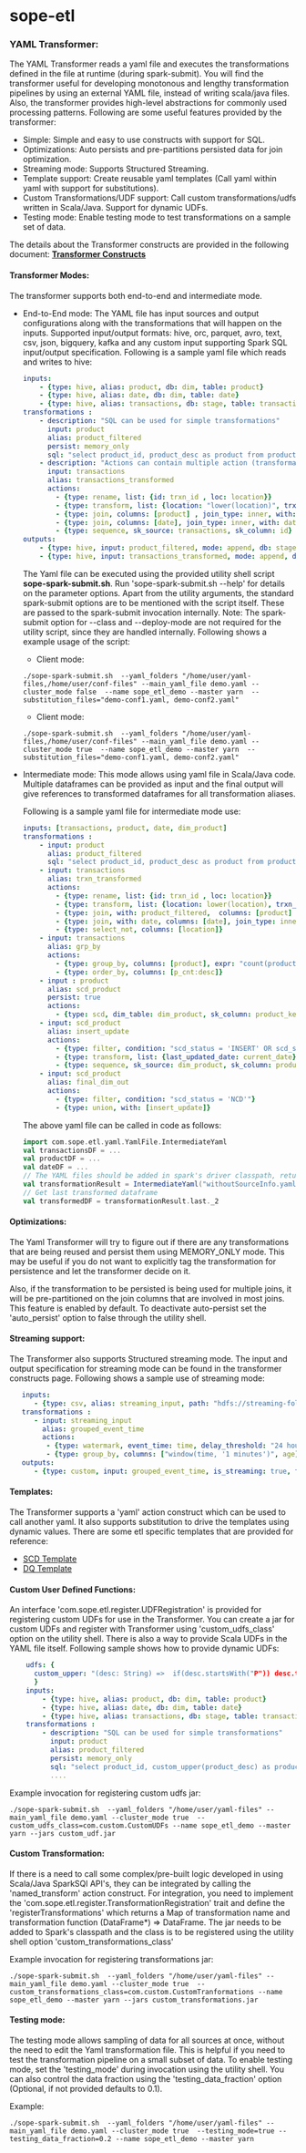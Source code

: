 sope-etl
========

### YAML Transformer:

The YAML Transformer reads a yaml file and executes the transformations defined in the file at runtime (during spark-submit).
You will find the transformer useful for developing monotonous and lengthy transformation pipelines by using an external YAML file, instead of writing scala/java files.
Also, the transformer provides high-level abstractions for commonly used processing patterns.
Following are some useful features provided by the transformer:
- Simple: Simple and easy to use constructs with support for SQL.
- Optimizations: Auto persists and pre-partitions persisted data for join optimization.
- Streaming mode: Supports Structured Streaming.
- Template support: Create reusable yaml templates (Call yaml within yaml with support for substitutions).
- Custom Transformations/UDF support: Call custom transformations/udfs written in Scala/Java. Support for dynamic UDFs.
- Testing mode:  Enable testing mode to test transformations on a sample set of data.

The details about the Transformer constructs are provided in the following document: [**Transformer Constructs**](yaml-transformer-constructs.md)

#### Transformer Modes:

The transformer supports both end-to-end and intermediate mode.
  - End-to-End mode:
        The YAML file has input sources and output configurations along with the transformations that will happen on the inputs.
        Supported input/output formats: hive, orc, parquet, avro, text, csv, json, bigquery, kafka and any custom input supporting Spark SQL input/output specification.
        Following is a sample yaml file which reads and writes to hive:

    ```yaml
    inputs:
        - {type: hive, alias: product, db: dim, table: product}
        - {type: hive, alias: date, db: dim, table: date}
        - {type: hive, alias: transactions, db: stage, table: transactions}
    transformations :
        - description: "SQL can be used for simple transformations"
          input: product
          alias: product_filtered
          persist: memory_only
          sql: "select product_id, product_desc as product from product where product_desc != 'N.A.'"
        - description: "Actions can contain multiple action (transformation) steps"
          input: transactions
          alias: transactions_transformed
          actions:
            - {type: rename, list: {id: trxn_id , loc: location}}
            - {type: transform, list: {location: "lower(location)", trxn_id: "concat(trxn_id, location)", rank: "RANK() OVER (PARTITION BY location order by date desc)"}}
            - {type: join, columns: [product] , join_type: inner, with: product_filtered}
            - {type: join, columns: [date], join_type: inner, with: date}
            - {type: sequence, sk_source: transactions, sk_column: id}
    outputs:
        - {type: hive, input: product_filtered, mode: append, db: stage, table: temp_product}
        - {type: hive, input: transactions_transformed, mode: append, db: stage, table: transformed_transaction}
    ```
    The Yaml file can be executed using the provided utility shell script **sope-spark-submit.sh**. Run 'sope-spark-submit.sh --help' for details on the parameter options.
    Apart from the utility arguments, the standard spark-submit options are to be mentioned with the script itself. These are passed to the spark-submit invocation internally. 
    Note: The spark-submit option for --class and --deploy-mode are not required for the utility script, since they are handled internally.
    Following shows a example usage of the script:
    
    - Client mode:
    ```shell
    ./sope-spark-submit.sh  --yaml_folders "/home/user/yaml-files,/home/user/conf-files" --main_yaml_file demo.yaml --cluster_mode false  --name sope_etl_demo --master yarn  --substitution_files="demo-conf1.yaml, demo-conf2.yaml"
    ```
    
    - Client mode:
    ```shell
    ./sope-spark-submit.sh  --yaml_folders "/home/user/yaml-files,/home/user/conf-files" --main_yaml_file demo.yaml --cluster_mode true  --name sope_etl_demo --master yarn  --substitution_files="demo-conf1.yaml, demo-conf2.yaml"
    ```
    
   -   Intermediate mode:
        This mode allows using yaml file in Scala/Java code. Multiple dataframes can be provided as input and the final output will give references to transformed dataframes for all transformation aliases.

        Following is a sample yaml file for intermediate mode use:
        ```yaml
        inputs: [transactions, product, date, dim_product]
        transformations :
            - input: product
              alias: product_filtered
              sql: "select product_id, product_desc as product from product where product_desc != 'N.A.'"
            - input: transactions
              alias: trxn_transformed
              actions:
                - {type: rename, list: {id: trxn_id , loc: location}}
                - {type: transform, list: {location: lower(location), trxn_id: "concat(trxn_id, location)", rank: "RANK() OVER (PARTITION BY location order by date desc)"}}
                - {type: join, with: product_filtered,  columns: [product] , join_type: inner}
                - {type: join, with: date, columns: [date], join_type: inner}
                - {type: select_not, columns: [location]}
            - input: transactions
              alias: grp_by
              actions:
                - {type: group_by, columns: [product], expr: "count(product) as p_cnt"}
                - {type: order_by, columns: [p_cnt:desc]}
            - input : product
              alias: scd_product
              persist: true
              actions:
                - {type: scd, dim_table: dim_product, sk_column: product_key, natural_keys: [product_id], derived_columns: [derived_attr], meta_columns: [last_updated_date]}
            - input: scd_product
              alias: insert_update
              actions:
                - {type: filter, condition: "scd_status = 'INSERT' OR scd_status = 'UPDATE'"}
                - {type: transform, list: {last_updated_date: current_date}}
                - {type: sequence, sk_source: dim_product, sk_column: product_key}
            - input: scd_product
              alias: final_dim_out
              actions:
                - {type: filter, condition: "scd_status = 'NCD'"}
                - {type: union, with: [insert_update]}
        ```
        The above yaml file can be called in code as follows:
        ```scala
        import com.sope.etl.yaml.YamlFile.IntermediateYaml
        val transactionsDF = ...
        val productDF = ...
        val dateDF = ...
        // The YAML files should be added in spark's driver classpath, returns list of Tuple of alias and transformed dataframes
        val transformationResult = IntermediateYaml("withoutSourceInfo.yaml").getTransformedDFs(transactionsDF, productDF, dateDF)
        // Get last transformed dataframe
        val transformedDF = transformationResult.last._2
        ```

#### Optimizations:
The Yaml Transformer will try to figure out if there are any transformations that are being reused and persist them using MEMORY_ONLY mode. 
This may be useful if you do not want to explicitly tag the transformation for persistence and let the transformer decide on it.

Also, if the transformation to be persisted is being used for multiple joins, it will be pre-partitioned on the join columns that are involved in most joins.
This feature is enabled by default. To deactivate auto-persist set the 'auto_persist' option to false through the utility shell.

#### Streaming support:
The Transformer also supports Structured streaming mode. The input and output specification for streaming mode can be found in the
transformer constructs page. Following shows a sample use of streaming mode:

```yaml
   inputs:
      - {type: csv, alias: streaming_input, path: "hdfs://streaming-folder", options: {header: true}, is_streaming: true, schema_file: csv_schema.yaml}
   transformations :
      - input: streaming_input
        alias: grouped_event_time
        actions:
         - {type: watermark, event_time: time, delay_threshold: "24 hours"}
         - {type: group_by, columns: ["window(time, '1 minutes')", age], expr: "count(*)"}
   outputs:
      - {type: custom, input: grouped_event_time, is_streaming: true, format: console, output_mode: complete}
```


#### Templates:
The Transformer supports a 'yaml' action construct which can be used to call another yaml. It also supports substitution to drive the templates using dynamic values.
There are some etl specific templates that are provided for reference:
- [SCD Template](templates/scd_template.yaml)
- [DQ Template](templates/data_quality_template.yaml)

#### Custom User Defined Functions:
An interface 'com.sope.etl.register.UDFRegistration' is provided for registering custom UDFs for use in the Transformer.
You can create a jar for custom UDFs and register with Transformer using 'custom_udfs_class' option on the utility shell.
There is also a way to provide Scala UDFs in the YAML file itself. Following sample shows how to provide dynamic UDFs:

```yaml
    udfs: {
      custom_upper: "(desc: String) =>  if(desc.startsWith("P")) desc.toUpperCase else desc"
      }
    inputs:
        - {type: hive, alias: product, db: dim, table: product}
        - {type: hive, alias: date, db: dim, table: date}
        - {type: hive, alias: transactions, db: stage, table: transactions}
    transformations :
        - description: "SQL can be used for simple transformations"
          input: product
          alias: product_filtered
          persist: memory_only
          sql: "select product_id, custom_upper(product_desc) as product from product where product_desc != 'N.A.'"
          ....
```

Example invocation for registering custom udfs jar:

```shell
./sope-spark-submit.sh  --yaml_folders "/home/user/yaml-files" --main_yaml_file demo.yaml --cluster_mode true  --custom_udfs_class=com.custom.CustomUDFs --name sope_etl_demo --master yarn --jars custom_udf.jar
```

#### Custom Transformation:
If there is a need to call some complex/pre-built logic developed in using Scala/Java SparkSQl API's, they can be integrated by calling the 'named_transform' action construct.
For integration, you need to implement the 'com.sope.etl.register.TransformationRegistration' trait and define the 'registerTransformations' which returns a Map of transformation name and transformation function (DataFrame*) => DataFrame.
The jar needs to be added to Spark's classpath and the class is to be registered using the utility shell option 'custom_transformations_class'

Example invocation for registering transformations jar: 
```shell
./sope-spark-submit.sh  --yaml_folders "/home/user/yaml-files" --main_yaml_file demo.yaml --cluster_mode true  --custom_transformations_class=com.custom.CustomTranformations --name sope_etl_demo --master yarn --jars custom_transformations.jar
```

#### Testing mode:
The testing mode allows sampling of data for all sources at once, without the need to edit the Yaml transformation file.
This is helpful if you need to test the transformation pipeline on a small subset of data.
To enable testing mode, set the 'testing_mode' during invocation using the utility shell. You can also control the data fraction using the 'testing_data_fraction' option (Optional, if not provided defaults to 0.1).

Example:
```shell
./sope-spark-submit.sh  --yaml_folders "/home/user/yaml-files" --main_yaml_file demo.yaml --cluster_mode true  --testing_mode=true --testing_data_fraction=0.2 --name sope_etl_demo --master yarn
```